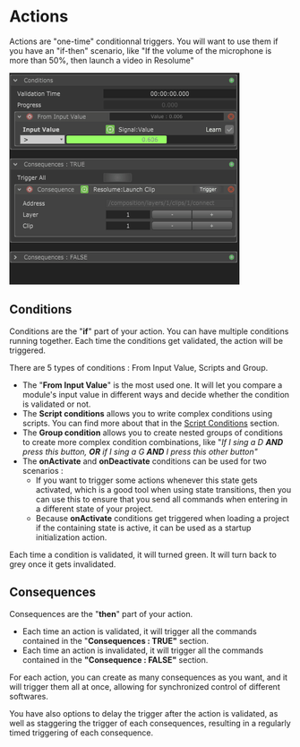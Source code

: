 # Actions

Actions are "one-time" conditionnal triggers. You will want to use them if you have an "if-then" scenario, like "If the volume of the microphone is more than 50%, then launch a video in Resolume"

![](../.gitbook/assets/action.gif)

## Conditions

Conditions are the "**if**" part of your action. You can have multiple conditions running together. Each time the conditions get validated, the action will be triggered.

There are 5 types of conditions : From Input Value, Scripts and Group.

* The "**From Input Value**" is the most used one. It will let you compare a module's input value in different ways and decide whether the condition is validated or not. 
* The **Script conditions** allows you to write complex conditions using scripts. You can find more about that in the [Script Conditions](../scripting/scripting-reference/condition-scripts.md) section. 
* The **Group condition** allows you to create nested groups of conditions to create more complex condition combinations, like "_If I sing a D **AND** press this button, **OR** if I sing a G **AND** I press this other button"_
* The **onActivate** and **onDeactivate** conditions can be used for two scenarios :
  * If you want to trigger some actions whenever this state gets activated, which is a good tool when using state transitions, then you can use this to ensure that you send all commands when entering in a different state of your project.
  * Because **onActivate** conditions get triggered when loading a project if the containing state is active, it can be used as a startup initialization action.

Each time a condition is validated, it will turned green. It will turn back to grey once it gets invalidated.

## Consequences

Consequences are the "**then**" part of your action.

* Each time an action is validated, it will trigger all the commands contained in the "**Consequences : TRUE"** section. 
* Each time an action is invalidated, it will trigger all the commands contained in the **"Consequence : FALSE"** section.

For each action, you can create as many consequences as you want, and it will trigger them all at once, allowing for synchronized control of different softwares.

You have also options to delay the trigger after the action is validated, as well as staggering the trigger of each consequences, resulting in a regularly timed triggering of each consequence.

